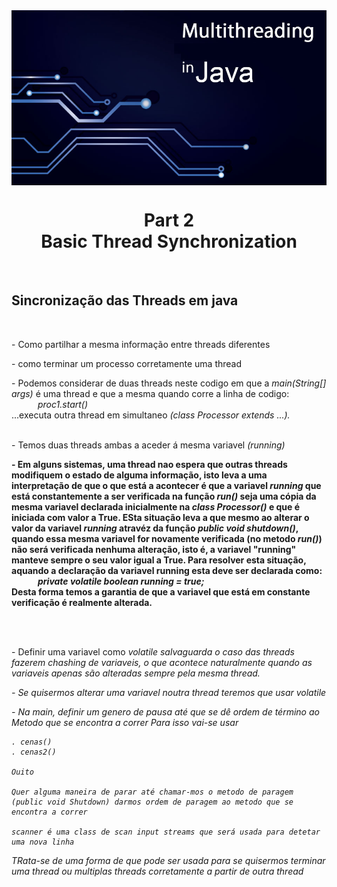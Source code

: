<img src="../READMEs_sorces/Multithreading-Java.png" alt="Sistemas Distribuidos - Rafael Alves" align="center"/>

<h1 align="center">Part 2<br>Basic Thread Synchronization</h1>
<br>
<h2>Sincronização das Threads em java</h2><br>

<p>- Como partilhar a mesma informação entre threads diferentes<br></p>
<p>- como terminar um processo corretamente uma thread<br></p>
<p>- Podemos considerar de duas threads neste codigo em que a <em>main(String[] args)</em> é uma thread e que a mesma quando corre a linha de codigo: <br>
<em>&emsp;&emsp;&emsp;proc1.start()</em> <br>
...executa outra thread em simultaneo <em>(class Processor extends ...).</em><br><br></p>
<p>- Temos duas threads ambas a aceder á mesma variavel <em>(running)</em><br></p>
<p><strong>- Em alguns sistemas, uma thread nao espera que outras threads modifiquem o estado de alguma informação, isto leva a uma interpretação de que o que está a acontecer é que a variavel <em>running</em> que está constantemente a ser verificada na função <em>run()</em> seja uma cópia da mesma variavel declarada inicialmente na <em>class Processor()</em> e que é iniciada com valor a True. ESta situação leva a que mesmo ao alterar o valor da variavel <em>running</em> atravéz da função <em>public void shutdown()</em>, quando essa mesma variavel for novamente verificada (no metodo <em>run()</em>) não será verificada nenhuma alteração, isto é, a variavel "running" manteve sempre o seu valor igual a True. Para resolver esta situação, aquando a declaração da variavel running esta deve ser declarada como: <br>&emsp;&emsp;&emsp;<em>private volatile boolean running = true;</em><br>
Desta forma temos a garantia de que a variavel que está em constante verificação é realmente alterada.</strong></p><br><br>
<p>- Definir uma variavel como <em>volatile<em> salvaguarda o caso das threads fazerem chashing de variaveis, o que acontece naturalmente quando as variaveis apenas são alteradas sempre pela mesma thread.<br></p>


<p>- Se quisermos alterar uma variavel noutra thread teremos que usar <em>volatile</em><br></p>



<p>- Na main, definir um genero de pausa até que se dê ordem de término ao Metodo que se encontra a correr 
    Para isso vai-se usar   


    . cenas()
    . cenas2()

    Ouito 

    Quer alguma maneira de parar até chamar-mos o metodo de paragem (public void Shutdown) darmos ordem de paragem ao metodo que se encontra a correr

    scanner é uma class de scan input streams que será usada para detetar uma nova linha 


TRata-se de uma forma de que pode ser usada para se quisermos terminar uma thread ou multiplas threads corretamente a partir de outra thread 
